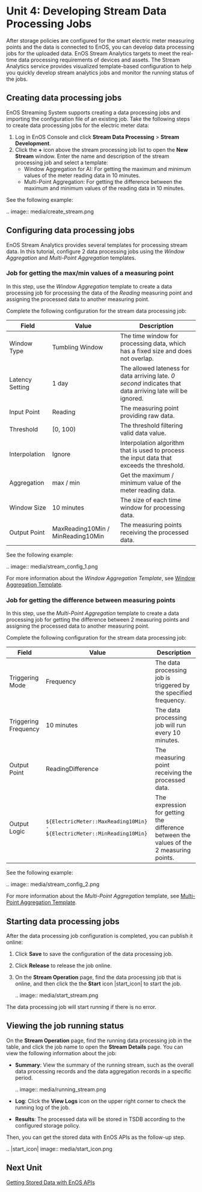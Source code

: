 # Unit 4: Developing Stream Data Processing Jobs

After storage policies are configured for the smart electric meter measuring points and the data is connected to EnOS, you can develop data processing jobs for the uploaded data. EnOS Stream Analytics targets to meet the real-time data processing requirements of devices and assets. The Stream Analytics service provides visualized template-based configuration to help you quickly develop stream analytics jobs and monitor the running status of the jobs.


## Creating data processing jobs

EnOS Streaming System supports creating a data processing jobs and importing the configuration file of an existing job. Take the following steps to create data processing jobs for the electric meter data:

1. Log in EnOS Console and click **Stream Data Processing** > **Stream Development**.
2. Click the **+** icon above the stream processing job list to open the **New Stream** window. Enter the name and description of the stream processing job and select a template:
   - Window Aggregation for AI: For getting the maximum and minimum values of the meter reading data in 10 minutes.
   - Multi-Point Aggregation: For getting the difference between the maximum and minimum values of the reading data in 10 minutes.

See the following example:

.. image:: media/create_stream.png

## Configuring data processing jobs

EnOS Stream Analytics provides several templates for processing stream data. In this tutorial, configure 2 data processing jobs using the *Window Aggregation* and *Multi-Point Aggregation* templates.

### Job for getting the max/min values of a measuring point

In this step, use the *Window Aggregation* template to create a data processing job for processing the data of the *Reading* measuring point and assigning the processed data to another measuring point.

Complete the following configuration for the stream data processing job:

| Field           | Value                             | Description                                                  |
| --------------- | --------------------------------- | ------------------------------------------------------------ |
| Window Type     | Tumbling Window                   | The time window for processing data, which has a fixed size and does not overlap. |
| Latency Setting | 1 day                             | The allowed lateness for data arriving late. *0 second* indicates that data arriving late will be ignored. |
| Input Point     | Reading                           | The measuring point providing raw data.                        |
| Threshold       | [0, 100)                          | The threshold filtering valid data value.                    |
| Interpolation   | Ignore                            | Interpolation algorithm that is used to process the input data that exceeds the threshold. |
| Aggregation     | max / min                         | Get the maximum / minimum value of the meter reading data.   |
| Window Size     | 10 minutes                        | The size of each time window for processing data.            |
| Output Point    | MaxReading10Min / MinReading10Min | The measuring points receiving the processed data.             |

See the following example:

.. image:: media/stream_config_1.png

For more information about the *Window Aggregation Template*, see [Window Aggregation Template](/docs/data-asset/en/latest/learn/ai_template_overview.html).

### Job for getting the difference between measuring points

In this step, use the *Multi-Point Aggregation* template to create a data processing job for getting the difference between 2 measuring points and assigning the processed data to another measuring point.

Complete the following configuration for the stream data processing job:

| Field                | Value                                                        | Description                                                  |
| -------------------- | ------------------------------------------------------------ | ------------------------------------------------------------ |
| Triggering Mode      | Frequency                                                    | The data processing job is triggered by the specified frequency. |
| Triggering Frequency | 10 minutes                                                   | The data processing job will run every 10 minutes.           |
| Output Point         | ReadingDifference                                            | The measuring point receiving the processed data.              |
| Output Logic         | `${ElectricMeter::MaxReading10Min} - ${ElectricMeter::MinReading10Min}` | The expression for getting the difference between the values of the 2 measuring points. |

See the following example:

.. image:: media/stream_config_2.png

For more information about the *Multi-Point Aggregation* template, see [Multi-Point Aggregation Template](/docs/data-asset/en/latest/learn/multi_point_overview.html).

## Starting data processing jobs

After the data processing job configuration is completed, you can publish it online:

1. Click **Save** to save the configuration of the data processing job.

2. Click **Release** to release the job online.

3. On the **Stream Operation** page, find the data processing job that is online, and then click the  the **Start** icon |start_icon| to start the job.

   .. image:: media/start_stream.png

The data processing job will start running if there is no error.

## Viewing the job running status

On the **Stream Operation** page, find the running data processing job in the table, and click the job name to open the **Stream Details** page. You can view the following information about the job:

- **Summary**: View the summary of the running stream, such as the overall data processing records and the data aggregation records in a specific period.

  .. image:: media/running_stream.png

- **Log**: Click the **View Logs** icon on the upper right corner to check the running log of the job.

- **Results**: The processed data will be stored in TSDB according to the configured storage policy.

Then, you can get the stored data with EnOS APIs as the follow-up step.

.. |start_icon| image:: media/start_icon.png

## Next Unit

[Getting Stored Data with EnOS APIs](getting_stored_data)

<!--end-->
